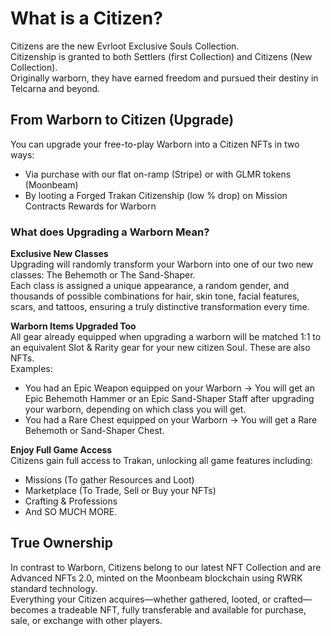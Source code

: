 # What is a Citizen?

Citizens are the new Evrloot Exclusive Souls Collection.  
Citizenship is granted to both Settlers (first Collection) and Citizens (New Collection).  
Originally warborn, they have earned freedom and pursued their destiny in Telcarna and beyond.

## From Warborn to Citizen (Upgrade)

You can upgrade your free-to-play Warborn into a Citizen NFTs in two ways:

- Via purchase with our flat on-ramp (Stripe) or with GLMR tokens (Moonbeam)
- By looting a Forged Trakan Citizenship (low % drop) on Mission Contracts Rewards for Warborn

### What does Upgrading a Warborn Mean?

**Exclusive New Classes**  
Upgrading will randomly transform your Warborn into one of our two new classes: The Behemoth or The Sand-Shaper.  
Each class is assigned a unique appearance, a random gender, and thousands of possible combinations for hair, skin tone, facial features, scars, and tattoos, ensuring a truly distinctive transformation every time.

**Warborn Items Upgraded Too**  
All gear already equipped when upgrading a warborn will be matched 1:1 to an equivalent Slot & Rarity gear for your new citizen Soul. These are also NFTs.  
Examples:

- You had an Epic Weapon equipped on your Warborn → You will get an Epic Behemoth Hammer or an Epic Sand-Shaper Staff after upgrading your warborn, depending on which class you will get.
- You had a Rare Chest equipped on your Warborn → You will get a Rare Behemoth or Sand-Shaper Chest.

**Enjoy Full Game Access**  
Citizens gain full access to Trakan, unlocking all game features including:

- Missions (To gather Resources and Loot)
- Marketplace (To Trade, Sell or Buy your NFTs)
- Crafting & Professions
- And SO MUCH MORE.

## True Ownership

In contrast to Warborn, Citizens belong to our latest NFT Collection and are Advanced NFTs 2.0, minted on the Moonbeam blockchain using RWRK standard technology.  
Everything your Citizen acquires—whether gathered, looted, or crafted—becomes a tradeable NFT, fully transferable and available for purchase, sale, or exchange with other players.
